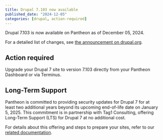 ```yaml
---
title: Drupal 7.103 now available
published_date: "2024-12-05"
categories: [drupal, action-required]
---
```


Drupal 7.103 is now available on Pantheon as of December 05, 2024.

For a detailed list of changes, see [the announcement on drupal.org](https://www.drupal.org/project/drupal/releases/7.103).

## Action required

Upgrade your Drupal 7 site to version 7.103 directly from your Pantheon Dashboard or via Terminus.

## Long-Term Support

Pantheon is committed to providing security updates for Drupal 7 for at least two additional years beyond its upcoming end-of-life date on January 5, 2025. This commitment is in partnership with Tag1 Consulting, offering Long-Term Support (LTS) for Drupal 7 at no additional cost.

For details about this offering and steps to prepare your sites, refer to our [related documentation](/supported-drupal/#drupal-7-long-term-support).
